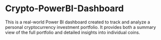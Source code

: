 # Crypto-PowerBI-Dashboard
This is a real-world Power BI dashboard created to track and analyze a personal cryptocurrency investment portfolio. It provides both a summary view of the full portfolio and detailed insights into individual coins.
